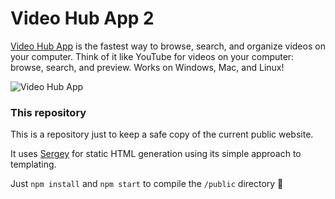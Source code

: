 # Video Hub App 2

[Video Hub App](https://videohubapp.com/) is the fastest way to browse, search, and organize videos on your computer. Think of it like YouTube for videos on your computer: browse, search, and preview. Works on Windows, Mac, and Linux!

![Video Hub App](https://videohubapp.com/images/4.jpg)

### This repository

This is a repository just to keep a safe copy of the current public website.

It uses [Sergey](https://github.com/trys/sergey) for static HTML generation using its simple approach to templating.

Just `npm install` and `npm start` to compile the `/public` directory :tada:
